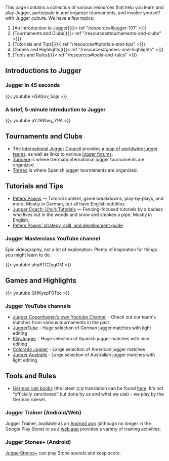 This page contains a collection of various resources that help you learn and play Jugger, participate in and organize tournaments, and involve yourself with Jugger culture. We have a few topics:

1. [An introduction to Jugger]({{< ref "/resources#jugger-101" >}})
2. [Tournaments and Clubs]({{< ref "/resources#tournaments-and-clubs" >}})
3. [Tutorials and Tips]({{< ref "/resources#tutorials-and-tips" >}})
4. [Games and Highlights]({{< ref "/resources#games-and-highlights" >}})
5. [Tools and Rules]({{< ref "/resources#tools-and-rules" >}})

## Introductions to Jugger

### Jugger in 45 seconds

{{< youtube H5KGov_Sajs >}}

### A brief, 5-minute introduction to Jugger

{{< youtube pY78Wwy_YPA >}}

## Tournaments and Clubs

- The [International Jugger Council](http://juggercouncil.org) provides a [map of worldwide jugger teams](https://juggercouncil.org/en/map), as well as links to various [jugger forums](https://juggercouncil.org/en/play/#connect_with_community).
- [Turniere](http://turniere.jugger.org) is where German/international jugger tournaments are organized.
- [Torneo](https://www.jugger.es/torneos_master.php) is where Spanish jugger tournaments are organized.

## Tutorials and Tips

- [Peters Pawns](https://www.youtube.com/c/PetersPawns) — Tutorial content, game breakdowns, play-by-plays, and more. Mostly in German, but all have English subtitles.
- [Jugger Coach: Uhu’s Tutorials](https://www.youtube.com/c/EinUhu) — Fencing-focused tutorials by a badass who lives out in the woods and snow and smokes a pipe. Mostly in English.
- [Peters Pawns’ strategy, skill, and development guide](https://www.peterspawns.de/wp-content/uploads/Jugger-Training-Manual.pdf)

### Jugger Masterclass YouTube channel

Epic videography, not a lot of explanation. Plenty of inspiration for things you might learn to do.

{{< youtube ahp8TG2ygOM >}}

## Games and Highlights

{{< youtube QHKyepF0Tzc >}}

### Jugger YouTube channels

- [Jugger Copenhagen's own Youtube Channel](https://www.youtube.com/@JuggerCopenhagen) - Check out our team's matches from various tournaments in the past
- [JuggerTube](https://www.youtube.com/@WatchJUGGER) - Huge selection of German jugger matches with light editing
- [PlayJugger](https://www.youtube.com/@PlayJugger) - Huge selection of Spanish jugger matches with nice editing
- [Colorado Jugger](https://www.youtube.com/@ColoradoJugger) - Large selection of American jugger matches
- [Jugger Australis](https://www.youtube.com/@juggeraustralis3776) - Large selection of Australian jugger matches with light editing

## Tools and Rules

- [German rule books](https://www.jugger.org/downloads) (the latest 🇬🇧 translation can be found [here](https://docs.google.com/document/d/1B77ufGU5-koR5nv8_aQ7Ts92PIj90dc8tjCpHA62xm8). It's not “officially sanctioned” but done by us and what we use) - we play by the German ruleset.

### Jugger Trainer (Android/Web)

Jugger Trainer, available as an [Android app](https://apkpure.com/jugger-trainer/net.savageinter.juggertrainer) (although no longer in the Google Play Store) or as a [web app](https://jugger-copenhagen.github.io/jugger-trainer-web/) provides a variety of training activities.

### Jugger Stones+ (Android)

[JuggerStones+](https://play.google.com/store/apps/details?id=io.rala.jugger) can play Stone sounds and keep score.
